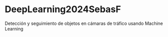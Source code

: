 # DeepLearning2024SebasF
Detección y seguimiento de objetos en cámaras de tráfico usando Machine Learning
